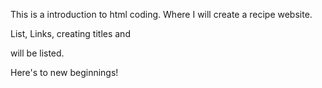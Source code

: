 This is a introduction to html coding. Where I will create a recipe website.

List, Links, creating titles and <p> will be listed.

Here's to new beginnings!